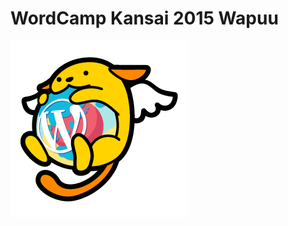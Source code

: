 # WordCamp Kansai 2015 Wapuu

![WordCamp Kansai 2015 Wapuu](https://raw.githubusercontent.com/wckansai2015/wapuu/master/wck2015-wapuu.png)
